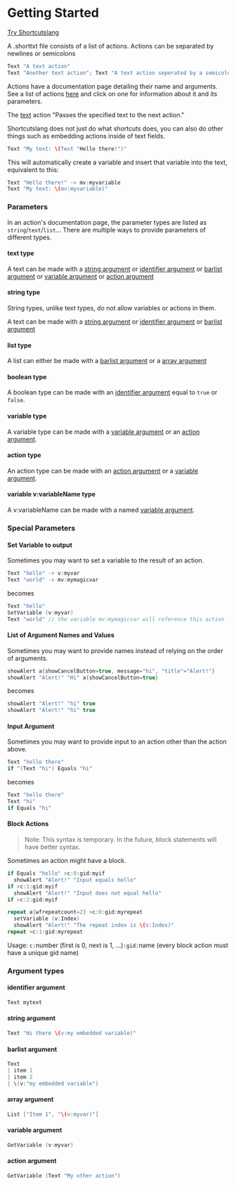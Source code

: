 # Getting Started

[Try Shortcutslang](http://pfgithub.github.io/shortcutslang/tryit.html)

A .shorttxt file consists of a list of actions. Actions can be separated by newlines or semicolons

```swift
Text "A text action"
Text "Another text action"; Text "A text action seperated by a semicolon"
```

Actions have a documentation page detailing their name and arguments. See a list of actions [here](index) and click on one for information about it and its parameters.

The [text](actions/text) action "Passes the specified text to the next action."

Shortcutslang does not just do what shortcuts does, you can also do other things such as embedding actions inside of text fields.

```swift
Text "My text: \(Text "Hello there!")" 
```

This will automatically create a variable and insert that variable into the text, equivalent to this:

```swift
Text "Hello there!" -> mv:myvariable
Text "My text: \(mv:myvariable)"
```

### Parameters

In an action's documentation page, the parameter types are listed as `string`/`text`/`list`... There are multiple ways to provide parameters of different types.

#### text type

A text can be made with a [string argument](#string-argument) or [identifier argument](#identifier-argument) or [barlist argument](#barlist-argument) or [variable argument](#variable-argument) or [action argument](#action-argument)

#### string type

String types, unlike text types, do not allow variables or actions in them.

A text can be made with a [string argument](#string-argument) or [identifier argument](#identifier-argument) or [barlist argument](#barlist-argument)

#### list type

A list can either be made with a [barlist argument](#barlist-argument) or a [array argument](#array-argument)

#### boolean type

A boolean type can be made with an [identifier argument](#identifier-argument) equal to `true` or `false`.

#### variable type

A variable type can be made with a [variable argument](#variable-argument) or an [action argument](#action-argument).

#### action type

An action type can be made with an [action argument](#action-argument) or a [variable argument](#variable-argument).

#### variable v:variableName type

A v:variableName can be made with a named [variable argument](#variable-argument).

### Special Parameters

#### Set Variable to output

Sometimes you may want to set a variable to the result of an action.

```swift
Text "hello" -> v:myvar
Text "world" -> mv:mymagicvar
```

becomes

```swift
Text "hello"
SetVariable (v:myvar)
Text "world" // the variable mv:mymagicvar will reference this action
```

#### List of Argument Names and Values

Sometimes you may want to provide names instead of relying on the order of arguments.

```swift
showAlert a{showCancelButton=true, message="hi", "title"="Alert!"}
showAlert "Alert!" "Hi" a{showCancelButton=true}
```

becomes

```swift
showAlert "Alert!" "hi" true
showAlert "Alert!" "hi" true
```

#### Input Argument

Sometimes you may want to provide input to an action other than the action above.

```swift
Text "hello there"
if ^(Text "hi") Equals "hi"
```

becomes

```swift
Text "hello there"
Text "hi"
if Equals "hi"
```

#### Block Actions

> Note: This syntax is temporary. In the future, block statements will have better syntax.

Sometimes an action might have a block.

```swift
if Equals "hello" >c:0:gid:myif
  showAlert "Alert!" "Input equals hello"
if >c:1:gid:myif
  showAlert "Alert!" "Input does not equal hello"
if >c:2:gid:myif

repeat a{wfrepeatcount=2} >c:0:gid:myrepeat
  setVariable (v:Index)
  showAlert "Alert!" "The repeat index is \(v:Index)"
repeat >c:1:gid:myrepeat
```

Usage: `c:`number (first is 0, next is 1, ...)`:gid:`name (every block action must have a unique gid name)

### Argument types

#### identifier argument

```swift
Text mytext
```

#### string argument

```swift
Text "Hi there \(v:my embedded variable)"
```

#### barlist argument

```swift
Text
| item 1
| item 2
| \(v:"my embedded variable")
```

#### array argument

```swift
List ["Item 1", "\(v:myvar)"]
```

#### variable argument

```swift
GetVariable (v:myvar)
```

#### action argument

```swift
GetVariable (Text "My other action")
```
